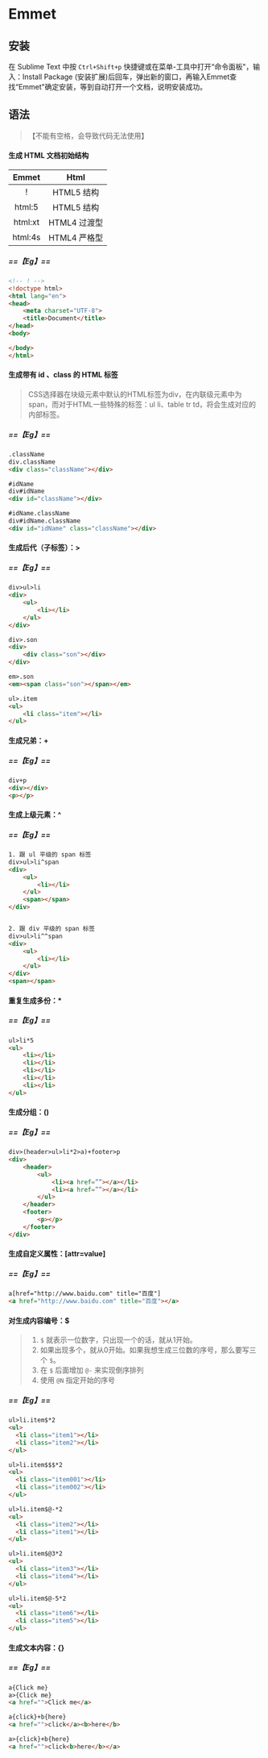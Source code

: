 # Emmet
## 安装
在 Sublime Text 中按 `Ctrl+Shift+p` 快捷键或在菜单-工具中打开“命令面板"，输入：Install Package (安装扩展)后回车，弹出新的窗口，再输入Emmet查找“Emmet"确定安装，等到自动打开一个文档，说明安装成功。

## 语法
> 【不能有空格，会导致代码无法使用】

#### 生成 HTML 文档初始结构

|Emmet|Html|
|:---:|:---:|
|! | HTML5 结构 |
|html:5  | HTML5 结构 |
|html:xt | HTML4 过渡型 |
|html:4s | HTML4 严格型 |

##### ==【Eg】==
```html
<!-- ! -->
<!doctype html>
<html lang="en">
<head>
    <meta charset="UTF-8">
    <title>Document</title>
</head>
<body>

</body>
</html>
```

#### 生成带有 id 、class 的 HTML 标签
> CSS选择器在块级元素中默认的HTML标签为div，在内联级元素中为span，而对于HTML一些特殊的标签：ul li、table tr td，将会生成对应的内部标签。

##### ==【Eg】==
```HTML
.className
div.className
<div class="className"></div>

#idName
div#idName
<div id="className"></div>

#idName.className
div#idName.className
<div id="idName" class="className"></div>
```

#### 生成后代（子标签）：>
##### ==【Eg】==
```HTML
div>ul>li
<div>
    <ul>
        <li></li>
    </ul>
</div>

div>.son
<div>
	<div class="son"></div>
</div>

em>.son
<em><span class="son"></span></em>

ul>.item
<ul>
	<li class="item"></li>
</ul>
```

#### 生成兄弟：+
##### ==【Eg】==
```HTML
div+p
<div></div>
<p></p>
```

#### 生成上级元素：^
##### ==【Eg】==


```HTML
1. 跟 ul 平级的 span 标签
div>ul>li^span
<div>
    <ul>
        <li></li>
    </ul>
    <span></span>
</div>


2. 跟 div 平级的 span 标签
div>ul>li^^span
<div>
    <ul>
        <li></li>
    </ul>
</div>
<span></span>
```

#### 重复生成多份：*
##### ==【Eg】==
```HTML
ul>li*5
<ul>
    <li></li>
    <li></li>
    <li></li>
    <li></li>
    <li></li>
</ul>
```

#### 生成分组：()
##### ==【Eg】==
```HTML
div>(header>ul>li*2>a)+footer>p
<div>
    <header>
        <ul>
            <li><a href=””></a></li>
            <li><a href=””></a></li>
        </ul>
    </header>
    <footer>
        <p></p>
    </footer>
</div>
```

#### 生成自定义属性：[attr=value]
##### ==【Eg】==
```HTML
a[href="http://www.baidu.com" title="百度"]
<a href="http://www.baidu.com" title="百度"></a>
```

#### 对生成内容编号：$
> 1. `$` 就表示一位数字，只出现一个的话，就从1开始。
> 2. 如果出现多个，就从0开始。如果我想生成三位数的序号，那么要写三个 `$`。
> 3. 在 `$` 后面增加 `@-` 来实现倒序排列
> 4. 使用 `@N` 指定开始的序号

##### ==【Eg】==
```HTML
ul>li.item$*2
<ul>
  <li class="item1"></li>
  <li class="item2"></li>
</ul>

ul>li.item$$$*2
<ul>
  <li class="item001"></li>
  <li class="item002"></li>
</ul>

ul>li.item$@-*2
<ul>
  <li class="item2"></li>
  <li class="item1"></li>
</ul>

ul>li.item$@3*2
<ul>
  <li class="item3"></li>
  <li class="item4"></li>
</ul>

ul>li.item$@-5*2
<ul>
  <li class="item6"></li>
  <li class="item5"></li>
</ul>
```

#### 生成文本内容：{}
##### ==【Eg】==
```HTML
a{Click me}
a>{Click me}
<a href="">Click me</a>

a{click}+b{here}
<a href="">click</a><b>here</b>

a>{click}+b{here}
<a href="">click<b>here</b></a>
```
